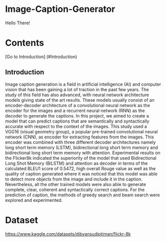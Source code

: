 # Image-Caption-Generator

Hello There!

# Contents
[Go to Introduction] (#Introduction)

## Introduction

Image caption generation is a field in artificial intelligence (AI) and computer vision that has been gaining a lot of traction in the past few years. The study of this field has also advanced, with neural network architecture models giving state of the art results. These models usually consist of an encoder-decoder architecture of a convolutional neural network as the encoder for the images and a recurrent neural network (RNN) as the decoder to generate the captions. In this project, we aimed to create a model that can predict captions that are semantically and syntactically accurate with respect to the context of the images. This study used a VGG16 (visual geometry group), a popular pre-trained convolutional neural network (CNN), as encoder for extracting features from the images. This encoder was combined with three different decoder architectures namely long short term memory (LSTM), bidirectional long short term memory and bidirectional long short term memory with attention. Experimental results on the Flicker8k indicated the superiority of the model that used Bidirectional Long Shot Memory (BiLSTM) and attention as decoder in terms of the calculated BLEU1 score of 0.5472, high overall Rouge value as well as the quality of caption generated where it was noticed that this model was able to detect more objects from the image and include it in the caption. Nevertheless, all the other trained models were also able to generate complete, clear, coherent and syntactically correct captions. For the prediction of caption, the methods of greedy search and beam search were explored and experimented.

# Dataset

https://www.kaggle.com/datasets/dibyansudiptiman/flickr-8k


